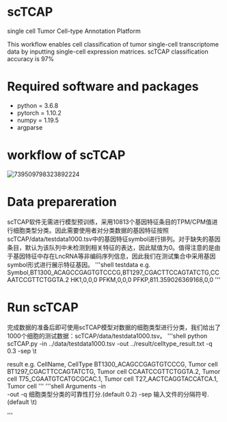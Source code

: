 # scTCAP
single cell Tumor Cell-type Annotation Platform

This workflow enables cell classification of tumor single-cell transcriptome data by inputting single-cell expression matrices. scTCAP classification accuracy is 97%

# Required software and packages

- python = 3.6.8
- pytorch = 1.10.2
- numpy = 1.19.5
- argparse

# workflow of scTCAP
![739509798323892224](https://user-images.githubusercontent.com/23115618/178656464-52ff76ca-fc6e-44ff-a38d-ab2609374426.jpg)

# Data prepareration
scTCAP软件无需进行模型预训练，采用10813个基因特征条目的TPM/CPM值进行细胞类型分类。因此需要使用者对分类数据的基因特征按照scTCAP/data/testdata1000.tsv中的基因特征symbol进行排列。对于缺失的基因条目，默认为该队列中未检测到相关特征的表达，因此赋值为0。值得注意的是由于基因特征中存在LncRNA等非编码序列信息，因此我们在测试集合中采用基因symbol形式进行展示特征基因。
'''shell
testdata e.g.   
       Symbol,BT1300_ACAGCCGAGTGTCCCG,BT1297_CGACTTCCAGTATCTG,CCAATCCGTTCTGGTA.2
       HK1,0,0,0
       PFKM,0,0,0
       PFKP,811.359026369168,0,0
'''

# Run scTCAP
完成数据的准备后即可使用scTCAP模型对数据的细胞类型进行分类，我们给出了1000个细胞的测试数据：scTCAP/data/testdata1000.tsv。
'''shell
python scTCAP.py -in ../data/testdata1000.tsv -out ../result/celltype_result.txt -q 0.3 -sep \t
  
result e.g.
    CellName, CellType
    BT1300_ACAGCCGAGTGTCCCG, Tumor cell
    BT1297_CGACTTCCAGTATCTG, Tumor cell
    CCAATCCGTTCTGGTA.2, Tumor cell
    T75_CGAATGTCATGCGCAC.1, Tumor cell
    T27_AACTCAGGTACCATCA.1, Tumor cell
'''
'''shell
Arguments
-in <srt>     
-out <str>
-q <float>    细胞类型分类的可靠性打分.(default 0.2)
-sep <str>    输入文件的分隔符号.(default \t)

'''
